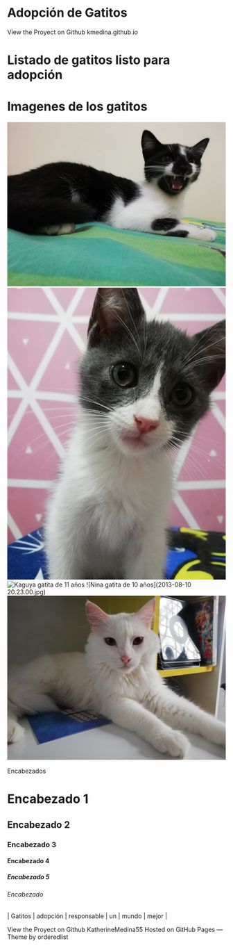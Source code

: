 # Adopción de Gatitos

View the Proyect on Github kmedina.github.io

# Listado de gatitos listo para adopción

# Imagenes de los gatitos
![Hera gatita de 2 años](IMG_20210425_204426.jpg)
![Idara gatita de 1 año](IMG_20220706_231213.jpg)
![Kaguya gatita de 11 años](IMG_20210709_114408.jpg)
![Nina gatita de 10 años](2013-08-10 20.23.00.jpg)
![Frozen gatita de 5 años](IMG_20210531_111146.jpg)

Encabezados 
# Encabezado 1
## Encabezado 2
### Encabezado 3
#### Encabezado 4
##### Encabezado 5
###### Encabezado 


| Gatitos  | adopción | responsable | un | mundo  | mejor |



View the Proyect on Github KatherineMedina55
Hosted on GitHub Pages — Theme by orderedlist
